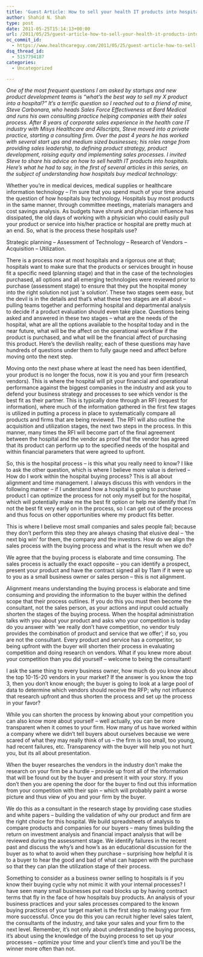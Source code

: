 ```yaml
---
title: 'Guest Article: How to sell your health IT products into hospitals'
author: Shahid N. Shah
type: post
date: 2011-05-25T15:14:13+00:00
url: /2011/05/25/guest-article-how-to-sell-your-health-it-products-into-hospitals/
oc_commit_id:
  - https://www.healthcareguy.com/2011/05/25/guest-article-how-to-sell-your-health-it-products-into-hospitals/1478770738
dsq_thread_id:
  - 5157794187
categories:
  - Uncategorized

---
```

_One of the most frequent questions I am asked by startups and new product development teams is &#8220;what&#8217;s the best way to sell my X product into a hospital?&#8221; It&#8217;s a terrific question so I reached out to a friend of mine, Steve Carbonara, who heads Sales Force Effectiveness at Bard Medical and runs his own consulting practice helping companies with their sales process. After 8 years of corporate sales experience in the health care IT industry with Misys Healthcare and Allscripts, Steve moved into a private practice, starting a consulting firm. Over the past 4 years he has worked with several start ups and medium sized businesses; his roles range from providing sales leadership, to defining product strategy, product development, raising equity and implementing sales processes. I invited Steve to share his advice on how to sell health IT products into hospitals. Here&#8217;s what he had to say, in the first of several articles in this series, on the subject of understanding how hospitals buy medical technology:_

Whether you’re in medical devices, medical supplies or healthcare information technology – I’m sure that you spend much of your time around the question of how hospitals buy technology. Hospitals buy most products in the same manner, through committee meetings, materials managers and cost savings analysis. As budgets have shrunk and physician influence has dissipated, the old days of working with a physician who could easily pull your product or service into his/her practice or hospital are pretty much at an end. So, what is the process these hospitals use? 

Strategic planning – Assessment of Technology – Research of Vendors – Acquisition – Utilization. 

There is a process now at most hospitals and a rigorous one at that; hospitals want to make sure that the products or services brought in house fit a specific need (planning stage) and that in the case of the technologies purchased, all options and all emerging technologies were reviewed prior to purchase (assessment stage) to ensure that they put the hospital money into the right solution not just ‘a solution’. These two stages seem easy, but the devil is in the details and that’s what these two stages are all about – pulling teams together and performing hospital and departmental analysis to decide if a product evaluation should even take place. Questions being asked and answered in these two stages – what are the needs of the hospital, what are all the options available to the hospital today and in the near future, what will be the affect on the operational workflow if the product is purchased, and what will be the financial affect of purchasing this product. Here’s the devilish reality; each of these questions may have hundreds of questions under them to fully gauge need and affect before moving onto the next step. 

Moving onto the next phase where at least the need has been identified, your product is no longer the focus, now it is you and your firm (research vendors). This is where the hospital will pit your financial and operational performance against the biggest companies in the industry and ask you to defend your business strategy and processes to see which vendor is the best fit as their partner. This is typically done through an RFI (request for information), where much of the information gathered in the first few stages is utilized in putting a process in place to systematically compare all products and firms that are being reviewed. The RFI will also outline the acquisition and utilization stages, the next two steps in the process. In this manner, many times the RFI will become part of the final agreement between the hospital and the vendor as proof that the vendor has agreed that its product can perform up to the specified needs of the hospital and within financial parameters that were agreed to upfront.

So, this is the hospital process – is this what you really need to know? I like to ask the other question, which is where I believe more value is derived – How do I work within the hospital buying process? This is all about alignment and time management. I always discuss this with vendors in the following manner – if I understand how a hospital is going to purchase product I can optimize the process for not only myself but for the hospital, which will potentially make me the best fit option or help me identify that I’m not the best fit very early on in the process, so I can get out of the process and thus focus on other opportunities where my product fits better. 

This is where I believe most small companies and sales people fail; because they don’t perform this step they are always chasing that elusive deal – ‘the next big win’ for them, the company and the investors. How do we align the sales process with the buying process and what is the result when we do?
  
We agree that the buying process is elaborate and time consuming. The sales process is actually the exact opposite – you can identify a prospect, present your product and have the contract signed all by 11am if it were up to you as a small business owner or sales person – this is not alignment.

Alignment means understanding the buying process is elaborate and time consuming and providing the information to the buyer within the defined scope that their process outlines. If you do this you must then become the consultant, not the sales person, as your actions and input could actually shorten the stages of the buying process. When the hospital administration talks with you about your product and asks who your competition is today do you answer with ‘we really don’t have competition, no vendor truly provides the combination of product and service that we offer’; if so, you are not the consultant. Every product and service has a competitor, so being upfront with the buyer will shorten their process in evaluating competition and doing research on vendors. What if you knew more about your competition than you did yourself – welcome to being the consultant!

I ask the same thing to every business owner, how much do you know about the top 10-15-20 vendors in your market? If the answer is you know the top 3, then you don’t know enough; the buyer is going to look at a large pool of data to determine which vendors should receive the RFP; why not influence that research upfront and thus shorten the process and set up the process in your favor? 

While you can shorten the process by knowing about your competition you can also know more about yourself – well actually, you can be more transparent when it comes to your firm. How many of us have worked within a company where we didn’t tell buyers about ourselves because we were scared of what they may really think of us – the firm is too small, too young, had recent failures, etc. Transparency with the buyer will help you not hurt you, but its all about presentation. 

When the buyer researches the vendors in the industry don’t make the research on your firm be a hurdle – provide up front all of the information that will be found out by the buyer and present it with your story. If you don’t then you are opening the door for the buyer to find out this information from your competition with their spin – which will probably paint a worse picture and thus view of you and your firm by the buyer.

We do this as a consultant in the research stage by providing case studies and white papers – building the validation of why our product and firm are the right choice for this hospital. We build spreadsheets of analysis to compare products and companies for our buyers – many times building the return on investment analysis and financial impact analysis that will be reviewed during the assessment stage. We identify failures in the recent past and discuss the why’s and how’s as an educational discussion for the buyer as to what to avoid when they purchase – surprising how helpful it is to a buyer to hear the good and bad of what can happen with the purchase so that they can plan the utilization stage of their process.

Something to consider as a business owner selling to hospitals is if you know their buying cycle why not mimic it with your internal processes? I have seen many small businesses put road blocks up by having contract terms that fly in the face of how hospitals buy products. An analysis of your business practices and your sales processes compared to the known buying practices of your target market is the first step to making your firm more successful. Once you do this you can recruit higher level sales talent, the consultants of the industry, and take your sales and your firm to the next level. Remember, it’s not only about understanding the buying process, it’s about using the knowledge of the buying process to set up your processes – optimize your time and your client’s time and you’ll be the winner more often than not.
